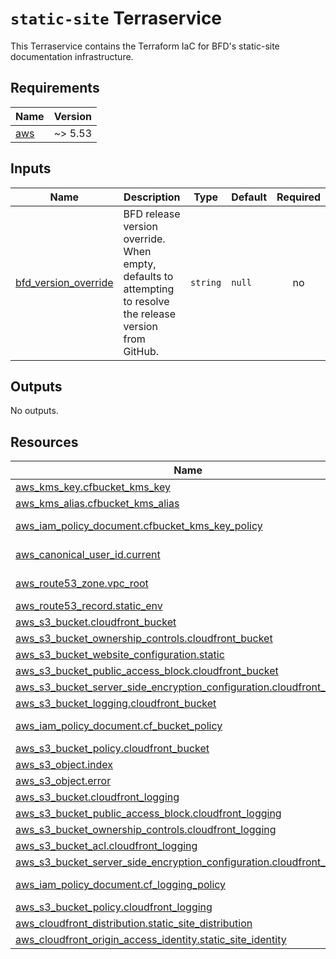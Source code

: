 # `static-site` Terraservice

This Terraservice contains the Terraform IaC for BFD's static-site documentation infrastructure. 

## Requirements

| Name | Version |
|------|---------|
| <a name="requirement_aws"></a> [aws](#requirement\_aws) | ~> 5.53 |

<!-- GENERATED WITH `terraform-docs .`
     Manually updating the README.md will be overwritten.
     For more details, see the file '.terraform-docs.yml' or
     https://terraform-docs.io/user-guide/configuration/
-->

## Inputs

| Name | Description | Type | Default | Required |
|------|-------------|------|---------|:--------:|
| <a name="input_bfd_version_override"></a> [bfd\_version\_override](#input\_bfd\_version\_override) | BFD release version override. When empty, defaults to attempting to resolve the release version from GitHub. | `string` | `null` | no |

<!-- GENERATED WITH `terraform-docs .`
     Manually updating the README.md will be overwritten.
     For more details, see the file '.terraform-docs.yml' or
     https://terraform-docs.io/user-guide/configuration/
-->

## Outputs

No outputs.

<!-- GENERATED WITH `terraform-docs .`
     Manually updating the README.md will be overwritten.
     For more details, see the file '.terraform-docs.yml' or
     https://terraform-docs.io/user-guide/configuration/
-->

## Resources

| Name | Type |
|------|------|
| [aws_kms_key.cfbucket_kms_key](https://registry.terraform.io/providers/hashicorp/aws/latest/docs/resources/kms_key) | resource |
| [aws_kms_alias.cfbucket_kms_alias](https://registry.terraform.io/providers/hashicorp/aws/latest/docs/resources/kms_alias) | resource |
| [aws_iam_policy_document.cfbucket_kms_key_policy](https://registry.terraform.io/providers/hashicorp/aws/latest/docs/data/iam_policy_document) | data source |
| [aws_canonical_user_id.current](https://registry.terraform.io/providers/hashicorp/aws/latest/docs/data-sources/canonical_user_id) | data source |
| [aws_route53_zone.vpc_root](https://registry.terraform.io/providers/hashicorp/aws/latest/docs/data-sources/route53_zone) | data source |
| [aws_route53_record.static_env](https://registry.terraform.io/providers/hashicorp/aws/latest/docs/resources/route53_record) | resource |
| [aws_s3_bucket.cloudfront_bucket](https://registry.terraform.io/providers/hashicorp/aws/latest/docs/resources/s3_bucket) | resource |
| [aws_s3_bucket_ownership_controls.cloudfront_bucket](https://registry.terraform.io/providers/hashicorp/aws/latest/docs/resources/s3_bucket_ownership_controls) | resource |
| [aws_s3_bucket_website_configuration.static](https://registry.terraform.io/providers/hashicorp/aws/latest/docs/resources/s3_bucket_website_configuration) | resource |
| [aws_s3_bucket_public_access_block.cloudfront_bucket](https://registry.terraform.io/providers/hashicorp/aws/latest/docs/resources/s3_bucket_public_access_block) | resource |
| [aws_s3_bucket_server_side_encryption_configuration.cloudfront_bucket](https://registry.terraform.io/providers/hashicorp/aws/latest/docs/resources/s3_bucket_server_side_encryption_configuration) | resource |
| [aws_s3_bucket_logging.cloudfront_bucket](https://registry.terraform.io/providers/hashicorp/aws/latest/docs/resources/s3_bucket_logging) | resource |
| [aws_iam_policy_document.cf_bucket_policy](https://registry.terraform.io/providers/hashicorp/aws/latest/docs/data/iam_policy_document) | data source |
| [aws_s3_bucket_policy.cloudfront_bucket](https://registry.terraform.io/providers/hashicorp/aws/latest/docs/resources/s3_bucket_policy) | resource |
| [aws_s3_object.index](https://registry.terraform.io/providers/hashicorp/aws/latest/docs/resources/s3_object) | resource |
| [aws_s3_object.error](https://registry.terraform.io/providers/hashicorp/aws/latest/docs/resources/s3_object) | resource |
| [aws_s3_bucket.cloudfront_logging](https://registry.terraform.io/providers/hashicorp/aws/latest/docs/resources/s3_bucket) | resource |
| [aws_s3_bucket_public_access_block.cloudfront_logging](https://registry.terraform.io/providers/hashicorp/aws/latest/docs/resources/s3_bucket_public_access_block) | resource |
| [aws_s3_bucket_ownership_controls.cloudfront_logging](https://registry.terraform.io/providers/hashicorp/aws//latest/docs/resources/s3_bucket_ownership_controls) | resource |
| [aws_s3_bucket_acl.cloudfront_logging](https://registry.terraform.io/providers/hashicorp/aws//latest/docs/resources/s3_bucket_acl) | resource |
| [aws_s3_bucket_server_side_encryption_configuration.cloudfront_logging](https://registry.terraform.io/providers/hashicorp/aws/latest/docs/resources/s3_bucket_server_side_encryption_configuration) | resource |
| [aws_iam_policy_document.cf_logging_policy](https://registry.terraform.io/providers/hashicorp/aws/latest/docs/data/iam_policy_document) | data source |
| [aws_s3_bucket_policy.cloudfront_logging](https://registry.terraform.io/providers/hashicorp/aws/latest/docs/resources/s3_bucket_policy) | resource |
| [aws_cloudfront_distribution.static_site_distribution](https://registry.terraform.io/providers/hashicorp/aws/latest/docs/resources/cloudfront_distribution) | resource |
| [aws_cloudfront_origin_access_identity.static_site_identity](https://registry.terraform.io/providers/hashicorp/aws/latest/docs/resources/cloudfront_origin_access_identity) | resource |


<!-- END_TF_DOCS -->
